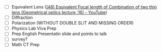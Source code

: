 - [ ] Equivalent Lens ([(48) Equivalent Focal length of Combination of two thin lens (Geometrical optics lecture :16) - YouTube](https://www.youtube.com/watch?v=kqoDmyFFyQQ&t=523s&ab_channel=AnshuKapoor))
- [ ] Diffraction
- [ ] Polarization (WITHOUT DOUBLE SLIT AND MISSING ORDER)
- [ ] Physics Lab Viva Prep
- [ ] Prep English Presentatin slide and points to talk
- [ ] survey?
- [ ] Math CT Prep